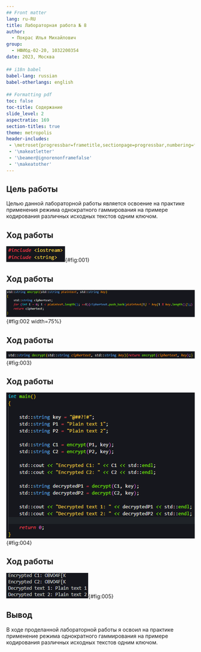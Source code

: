```yaml
---
## Front matter
lang: ru-RU
title: Лабораторная работа № 8
author:
  - Покрас Илья Михайлович
group:
  - НФИбд-02-20, 1032200354
date: 2023, Москва

## i18n babel
babel-lang: russian
babel-otherlangs: english

## Formatting pdf
toc: false
toc-title: Содержание
slide_level: 2
aspectratio: 169
section-titles: true
theme: metropolis
header-includes:
 - \metroset{progressbar=frametitle,sectionpage=progressbar,numbering=fraction}
 - '\makeatletter'
 - '\beamer@ignorenonframefalse'
 - '\makeatother'
---
```


## Цель работы

Целью данной лабораторной работы является освоение на практике применения режима однократного гаммирования
на примере кодирования различных исходных текстов одним ключом.

## Ход работы

![Добавление библиотек](./images/img1.png){#fig:001}

## Ход работы

![Функция шифровки текста](./images/img2.png){#fig:002 width=75%}

## Ход работы

![Функция /дешифровки текста](./images/img3.png){#fig:003}

## Ход работы

![Int main](./images/img4.png){#fig:004}

## Ход работы

![Результаты работы программы](./images/img5.png){#fig:005}


## Вывод

В ходе проделанной лабораторной работы я освоил на практике применение режима однократного гаммирования на примере кодирования различных исходных текстов одним ключом.
